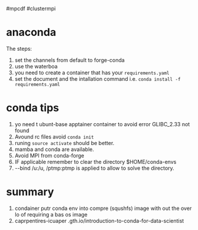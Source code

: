 #mpcdf
#clustermpi
# anaconda
The steps:
1. set the channels from default to forge-conda
2. use the waterboa
3. you need to create a container that has your `requirements.yaml` 
4. set the document and the intallation command i.e. `conda install -f requirements.yaml`
# conda tips
1. yo need t ubunt-base apptainer container to avoid error GLIBC_2.33 not found
2. Avound rc files avoid `conda init`
3. runing `source activate` should be better.
4. mamba and conda are available.
5. Avoid MPI from conda-forge 
6. IF applicable remember to clear the directory $HOME/conda-envs
7.  --bind /u:/u, /ptmp:ptmp is applied to allow to solve the directory.
# summary
1. condainer putr conda env into compre (squshfs) image with out the over lo of requiring a bas os image
2. caprpentires-icuaper .gth.io/introduction-to-conda-for-data-scientist
